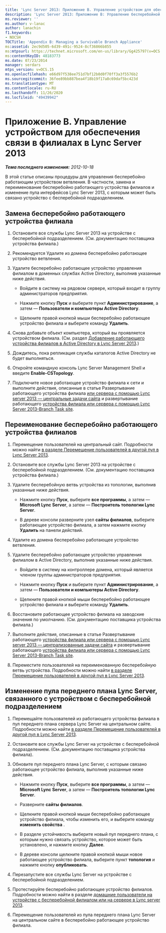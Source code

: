 ```yaml
---
title: 'Lync Server 2013: Приложение B. Управление устройством для обеспечения связи в филиалах'
description: 'Lync Server 2013: Приложение B: Управление бесперебойной подразделением.'
ms.reviewer: ''
ms.author: v-lanac
author: lanachin
f1.keywords:
- NOCSH
TOCTitle: 'Appendix B: Managing a Survivable Branch Appliance'
ms:assetid: 2ec9d505-6d39-491c-9524-8cf36866b855
ms:mtpsurl: https://technet.microsoft.com/en-us/library/Gg425797(v=OCS.15)
ms:contentKeyID: 48183773
ms.date: 07/23/2014
manager: serdars
mtps_version: v=OCS.15
ms.openlocfilehash: e66d97f538ee751d7bf12b0d0f70ff3a3f5576b2
ms.sourcegitcommit: 36fee89bb887bea4f18b19f17a8c69daf5bc423d
ms.translationtype: MT
ms.contentlocale: ru-RU
ms.lasthandoff: 11/26/2020
ms.locfileid: "49439942"
---
```

# <a name="appendix-b-managing-a-survivable-branch-appliance-in-lync-server-2013"></a>Приложение B. Управление устройством для обеспечения связи в филиалах в Lync Server 2013

<div data-xmlns="http://www.w3.org/1999/xhtml">

<div class="topic" data-xmlns="http://www.w3.org/1999/xhtml" data-msxsl="urn:schemas-microsoft-com:xslt" data-cs="https://msdn.microsoft.com/">

<div data-asp="https://msdn2.microsoft.com/asp">



</div>

<div id="mainSection">

<div id="mainBody">

<span> </span>

_**Тема последнего изменения:** 2012-10-18_

В этой статье описаны процедуры для управления бесперебойно работающим устройством ветвления. В частности, замена и переименование бесперебойно работающего устройства филиалов и изменение пула интерфейсов Lync Server 2013, с которым может быть связано устройство с бесперебойной подразделением.

<div>

## <a name="to-replace-a-survivable-branch-appliance"></a>Замена бесперебойно работающего устройства филиала

1.  Остановите все службы Lync Server 2013 на устройстве с бесперебойной подразделением. (См. документацию поставщика устройства филиала.)

2.  Рекомендуется Удалите из домена бесперебойно работающее устройство ветвления.

3.  Удалите бесперебойно работающее устройство управления филиалом в доменных службах Active Directory, выполнив указанные ниже действия.
    
      - Войдите в систему на рядовом сервере, который входит в группу администраторов предприятия.
    
      - Нажмите кнопку **Пуск** и выберите пункт **Администрирование**, а затем — **Пользователи и компьютеры Active Directory**.
    
      - Щелкните правой кнопкой мыши бесперебойно работающее устройство филиала и выберите команду **Удалить**.

4.  Снова добавьте объект компьютера, который вы проявляется устройством филиала. (См. раздел [Добавление работающего устройства филиалов в Active Directory в Lync Server 2013](lync-server-2013-add-a-survivable-branch-appliance-to-active-directory.md).)

5.  Дождитесь, пока репликация службы каталогов Active Directory не будет выполняться.

6.  Откройте командную консоль Lync Server Management Shell и введите **Enable-CSTopology**.

7.  Подключите новое работающее устройство филиала к сети и выполните действия, описанные в статье Развертывание работающего устройства филиала [или сервера с помощью Lync server 2013 — центральные задачи сайта](lync-server-2013-deploying-a-survivable-branch-appliance-or-server-central-site-tasks.md) и развертывание работающего [устройства филиала или сервера с помощью Lync Server 2013-Branch Task site](lync-server-2013-deploy-a-survivable-branch-appliance-or-server-branch-site-task.md).

</div>

<div>

## <a name="to-rename-a-survivable-branch-appliance"></a>Переименование бесперебойно работающего устройства филиалов

1.  Перемещение пользователей на центральный сайт. Подробности можно найти [в разделе Перемещение пользователей в другой пул в Lync Server 2013](lync-server-2013-move-users-to-another-pool.md).

2.  Остановите все службы Lync Server 2013 на устройстве с бесперебойной подразделением. (См. документацию поставщика устройства филиала.)

3.  Удалите бесперебойную ветвь устройства из топологии, выполнив указанные ниже действия.
    
      - Нажмите кнопку **Пуск**, выберите **все программы**, а затем — **Microsoft Lync Server**, а затем — **Построитель топологии Lync Server**.
    
      - В дереве консоли разверните узел **сайты филиалов**, выберите работающее устройство филиала, а затем нажмите кнопку **Удалить** на панели действий.

4.  Удалите из домена бесперебойно работающее устройство ветвления.

5.  Удалите бесперебойно работающее устройство управления филиалом в Active Directory, выполнив указанные ниже действия.
    
      - Войдите в систему на контроллере домена, который является членом группы администраторов предприятия.
    
      - Нажмите кнопку **Пуск** и выберите пункт **Администрирование**, а затем — **Пользователи и компьютеры Active Directory**.
    
      - Щелкните правой кнопкой мыши бесперебойно работающее устройство филиала и выберите команду **Удалить**.

6.  Восстановите работающее устройство филиала на заводские значения по умолчанию. (См. документацию поставщика устройства филиала.)

7.  Выполните действия, описанные в статье Развертывание работающего [устройства филиала или сервера с помощью Lync server 2013 — централизованные задачи сайта](lync-server-2013-deploying-a-survivable-branch-appliance-or-server-central-site-tasks.md) и развертывание работающего [устройства филиала или сервера с помощью Lync Server 2013-Branch Task site](lync-server-2013-deploy-a-survivable-branch-appliance-or-server-branch-site-task.md).

8.  Переместите пользователей на переименованную бесперебойную ветвь устройства. Подробности можно найти [в разделе Перемещение пользователей в другой пул в Lync Server 2013](lync-server-2013-move-users-to-another-pool.md).

</div>

<div>

## <a name="to-change-the-lync-server-front-end-pool-that-the-survivable-branch-appliance-is-associated-with"></a>Изменение пула переднего плана Lync Server, связанного с устройством с бесперебойной подразделением

1.  Перемещайте пользователей из работающего устройства филиала в пул переднего плана сервера Lync Server на центральном сайте. Подробности можно найти [в разделе Перемещение пользователей в другой пул в Lync Server 2013](lync-server-2013-move-users-to-another-pool.md).

2.  Остановите все службы Lync Server на устройстве с бесперебойной подразделением. (См. документацию поставщика устройства филиала).

3.  Обновите пул переднего плана Lync Server, с которым связано работающее устройство филиала, выполнив указанные ниже действия.
    
      - Нажмите кнопку **Пуск**, выберите **все программы**, а затем — **Microsoft Lync Server**, а затем — **Построитель топологии Lync Server**.
    
      - Разверните **сайты филиалов**.
    
      - Щелкните правой кнопкой мыши бесперебойно работающее устройство филиала, чтобы изменить его, и выберите команду **изменить свойства** .
    
      - В разделе устойчивость выберите новый пул переднего плана, с которым нужно связать устройство, которое может быть установлено, и нажмите кнопку **Далее**.
    
      - В дереве консоли щелкните правой кнопкой мыши новое работающее устройство филиала, выберите пункт **топология** и нажмите кнопку **опубликовать**.

4.  Перезапустите все службы Lync Server на устройстве с бесперебойной подразделением.

5.  Протестируйте бесперебойно работающее устройство филиалов. Подробности можно найти в разделе [домашние пользователи на устройстве с бесперебойной филиалом или на сервере в Lync server 2013](lync-server-2013-home-users-on-a-survivable-branch-appliance-or-server.md).

6.  Перемещение пользователей из пула переднего плана Lync Server на центральном сайте в бесперебойно работающее устройство филиала.

</div>

</div>

<span> </span>

</div>

</div>

</div>

